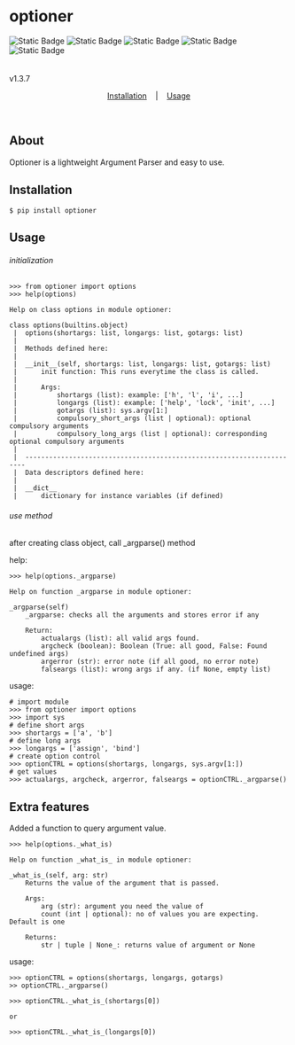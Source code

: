 # optioner

![Static Badge](https://img.shields.io/badge/pypi-available-brightgreen?style=flat&logo=python&logoColor=red)
![Static Badge](https://img.shields.io/badge/Linux-supported-blue?style=flat&logo=Linux&logoColor=red)
![Static Badge](https://img.shields.io/badge/Windows-supported-blue?style=flat&logo=Windows&logoColor=red)
![Static Badge](https://img.shields.io/badge/MacOS-supported-blue?style=flat&logo=Macintosh&logoColor=red)
![Static Badge](https://img.shields.io/badge/python-only-green?style=flat&logo=python&logoColor=red)
<br><br><br>
v1.3.7

<p align='center'>
    <a href='#Installation'>Installation</a>
    &nbsp;&nbsp;&nbsp;|&nbsp;&nbsp;&nbsp;
    <a href='#Usage'>Usage</a>
</p><br>

## About
Optioner is a lightweight Argument Parser and easy to use.

## Installation
```console
$ pip install optioner
```

## Usage

###### initialization
```console
>>> from optioner import options
>>> help(options)

Help on class options in module optioner:

class options(builtins.object)
 |  options(shortargs: list, longargs: list, gotargs: list)
 |
 |  Methods defined here:
 |
 |  __init__(self, shortargs: list, longargs: list, gotargs: list)
 |      init function: This runs everytime the class is called.
 |
 |      Args:
 |          shortargs (list): example: ['h', 'l', 'i', ...]
 |          longargs (list): example: ['help', 'lock', 'init', ...]
 |          gotargs (list): sys.argv[1:]
 |          compulsory_short_args (list | optional): optional compulsory arguments
 |          compulsory_long_args (list | optional): corresponding optional compulsory arguments
 |
 |  ----------------------------------------------------------------------
 |  Data descriptors defined here:
 |
 |  __dict__
 |      dictionary for instance variables (if defined)
```
###### use method

after creating class object, call _argparse() method

help:
```console
>>> help(options._argparse)

Help on function _argparse in module optioner:

_argparse(self)
    _argparse: checks all the arguments and stores error if any

    Return:
        actualargs (list): all valid args found.
        argcheck (boolean): Boolean (True: all good, False: Found undefined args)
        argerror (str): error note (if all good, no error note)
        falseargs (list): wrong args if any. (if None, empty list)
```

usage:
```console
# import module
>>> from optioner import options
>>> import sys
# define short args
>>> shortargs = ['a', 'b']
# define long args
>>> longargs = ['assign', 'bind']
# create option control
>>> optionCTRL = options(shortargs, longargs, sys.argv[1:])
# get values
>>> actualargs, argcheck, argerror, falseargs = optionCTRL._argparse()
```

## Extra features
Added a function to query argument value.
```console
>>> help(options._what_is)

Help on function _what_is_ in module optioner:

_what_is_(self, arg: str)
    Returns the value of the argument that is passed.

    Args:
        arg (str): argument you need the value of
        count (int | optional): no of values you are expecting. Default is one

    Returns:
        str | tuple | None_: returns value of argument or None
```

usage:
```console
>>> optionCTRL = options(shortargs, longargs, gotargs)
>> optionCTRL._argparse()

>>> optionCTRL._what_is_(shortargs[0])

or 

>>> optionCTRL._what_is_(longargs[0])
```